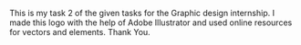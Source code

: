 This is my task 2 of the given tasks for the Graphic design internship. I made this logo with the help of Adobe Illustrator and used online resources for vectors and elements. Thank You.
